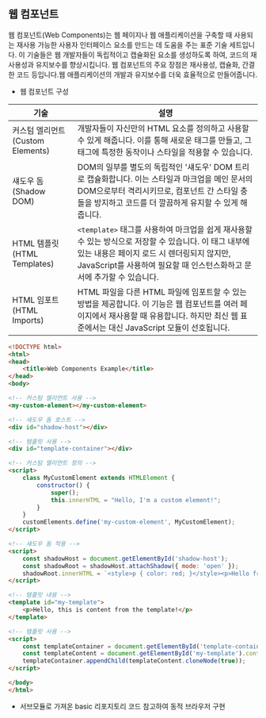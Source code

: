 ## 웹 컴포넌트

웹 컴포넌트(Web Components)는 웹 페이지나 웹 애플리케이션을 구축할 때 사용되는 재사용 가능한 사용자 인터페이스 요소를 만드는 데 도움을 주는 표준 기술 세트입니다. 이 기술들은 웹 개발자들이 독립적이고 캡슐화된 요소를 생성하도록 하여, 코드의 재사용성과 유지보수를 향상시킵니다. 웹 컴포넌트의 주요 장점은 재사용성, 캡슐화, 간결한 코드 등입니다.웹 애플리케이션의 개발과 유지보수를 더욱 효율적으로 만들어줍니다. 

- 웹 컴포넌트 구성

| 기술 | 설명 |
| --- | --- |
| 커스텀 엘리먼트(Custom Elements) | 개발자들이 자신만의 HTML 요소를 정의하고 사용할 수 있게 해줍니다. 이를 통해 새로운 태그를 만들고, 그 태그에 특정한 동작이나 스타일을 적용할 수 있습니다. |
| 섀도우 돔(Shadow DOM) | DOM의 일부를 별도의 독립적인 '섀도우' DOM 트리로 캡슐화합니다. 이는 스타일과 마크업을 메인 문서의 DOM으로부터 격리시키므로, 컴포넌트 간 스타일 충돌을 방지하고 코드를 더 깔끔하게 유지할 수 있게 해줍니다. |
| HTML 템플릿(HTML Templates) | `<template>` 태그를 사용하여 마크업을 쉽게 재사용할 수 있는 방식으로 저장할 수 있습니다. 이 태그 내부에 있는 내용은 페이지 로드 시 렌더링되지 않지만, JavaScript를 사용하여 필요할 때 인스턴스화하고 문서에 추가할 수 있습니다. |
| HTML 임포트(HTML Imports) | HTML 파일을 다른 HTML 파일에 임포트할 수 있는 방법을 제공합니다. 이 기능은 웹 컴포넌트를 여러 페이지에서 재사용할 때 유용합니다. 하지만 최신 웹 표준에서는 대신 JavaScript 모듈이 선호됩니다. |

```html
<!DOCTYPE html>
<html>
<head>
    <title>Web Components Example</title>
</head>
<body>

<!-- 커스텀 엘리먼트 사용 -->
<my-custom-element></my-custom-element>

<!-- 섀도우 돔 호스트 -->
<div id="shadow-host"></div>

<!-- 템플릿 사용 -->
<div id="template-container"></div>

<!-- 커스텀 엘리먼트 정의 -->
<script>
    class MyCustomElement extends HTMLElement {
        constructor() {
            super();
            this.innerHTML = "Hello, I'm a custom element!";
        }
    }
    customElements.define('my-custom-element', MyCustomElement);
</script>

<!-- 섀도우 돔 적용 -->
<script>
    const shadowHost = document.getElementById('shadow-host');
    const shadowRoot = shadowHost.attachShadow({ mode: 'open' });
    shadowRoot.innerHTML = `<style>p { color: red; }</style><p>Hello from Shadow DOM!</p>`;
</script>

<!-- 템플릿 내용 -->
<template id="my-template">
    <p>Hello, this is content from the template!</p>
</template>

<!-- 템플릿 사용 -->
<script>
    const templateContainer = document.getElementById('template-container');
    const templateContent = document.getElementById('my-template').content;
    templateContainer.appendChild(templateContent.cloneNode(true));
</script>

</body>
</html>
```

- 서브모듈로 가져온 basic 리포지토리 코드 참고하여 동적 브라우저 구현
